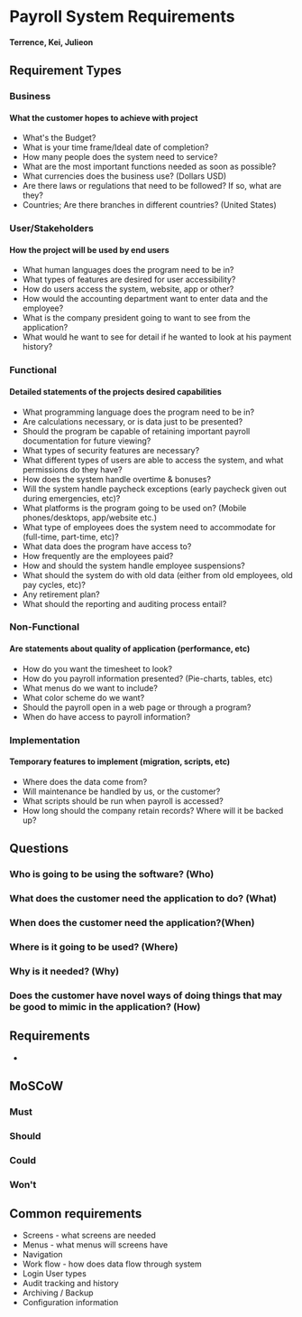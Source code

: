 # Payroll System Requirements
#### Terrence, Kei, Julieon

## Requirement Types

### Business
#### What the customer hopes to achieve with project
* What's the Budget?
* What is your time frame/Ideal date of completion?
* How many people does the system need to service?
* What are the most important functions needed as soon as possible?
* What currencies does the business use? (Dollars USD)
* Are there laws or regulations that need to be followed? If so, what are they?
* Countries; Are there branches in different countries? (United States)

### User/Stakeholders
#### How the project will be used by end users
* What human languages does the program need to be in?
* What types of features are desired for user accessibility?
* How do users access the system, website, app or other?
* How would the accounting department want to enter data and the employee?
* What is the company president going to want to see from the application?
* What would he want to see for detail if he wanted to look at his payment history?


### Functional
#### Detailed statements of the projects desired capabilities
* What programming language does the program need to be in?
* Are calculations necessary, or is data just to be presented?
* Should the program be capable of retaining important payroll documentation for future viewing?
* What types of security features are necessary?
* What different types of users are able to access the system, and what permissions do they have?
* How does the system handle overtime & bonuses?
* Will the system handle paycheck exceptions (early paycheck given out during emergencies, etc)?
* What platforms is the program going to be used on? (Mobile phones/desktops, app/website etc.)
* What type of employees does the system need to accommodate for (full-time, part-time, etc)?
* What data does the program have access to?
* How frequently are the employees paid?
* How and should the system handle employee suspensions?
* What should the system do with old data (either from old employees, old pay cycles, etc)?
* Any retirement plan?
* What should the reporting and auditing process entail?

### Non-Functional
#### Are statements about quality of application (performance, etc)
* How do you want the timesheet to look?
* How do you payroll information presented? (Pie-charts, tables, etc)
* What menus do we want to include?
* What color scheme do we want?
* Should the payroll open in a web page or through a program?
* When do have access to payroll information?


### Implementation
#### Temporary features to implement (migration, scripts, etc)
* Where does the data come from?
* Will maintenance be handled by us, or the customer?
* What scripts should be run when payroll is accessed?
* How long should the company retain records? Where will it be backed up?

## Questions
### Who is going to be using the software? (Who)

### What does the customer need the application to do? (What)

### When does the customer need the application?(When)

### Where is it going to be used? (Where)

### Why is it needed? (Why)

### Does the customer have novel ways of doing things that may be good to mimic in the application? (How)



## Requirements
*













## MoSCoW
### Must

### Should

### Could

### Won't




## Common requirements
* Screens - what screens are needed
* Menus - what menus will screens have
* Navigation
* Work flow - how does data flow through system
* Login User types
* Audit tracking and history
* Archiving / Backup
* Configuration information
